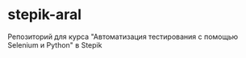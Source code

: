 # stepik-aral
Репозиторий для курса "Автоматизация тестирования с помощью Selenium и Python" в Stepik
